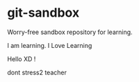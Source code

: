 # git-sandbox
Worry-free sandbox repository for learning.

I am learning.
I Love Learning

Hello XD !



dont stress2 teacher
